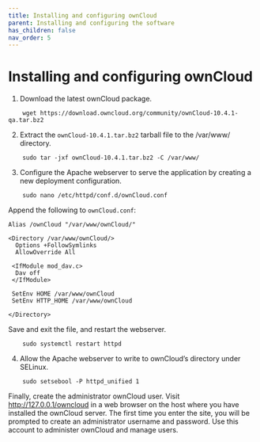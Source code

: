 ```yaml
---
title: Installing and configuring ownCloud
parent: Installing and configuring the software
has_children: false
nav_order: 5
---
```


# Installing and configuring ownCloud

1. Download the latest ownCloud package.
```shell
	wget https://download.owncloud.org/community/ownCloud-10.4.1-qa.tar.bz2
```

2. Extract the `ownCloud-10.4.1.tar.bz2` tarball file to the /var/www/ directory.
```shell
	sudo tar -jxf ownCloud-10.4.1.tar.bz2 -C /var/www/
```

3. Configure the Apache webserver to serve the application by creating a new deployment configuration. 
```shell
	sudo nano /etc/httpd/conf.d/ownCloud.conf
```
Append the following to `ownCloud.conf`:
```
Alias /ownCloud "/var/www/ownCloud/"

<Directory /var/www/ownCloud/>
  Options +FollowSymlinks
  AllowOverride All

 <IfModule mod_dav.c>
  Dav off
 </IfModule>

 SetEnv HOME /var/www/ownCloud
 SetEnv HTTP_HOME /var/www/ownCloud

</Directory>
```
Save and exit the file, and restart the webserver.
```shell
	sudo systemctl restart httpd
```

4. Allow the Apache webserver to write to ownCloud’s directory under SELinux.
```shell
	sudo setsebool -P httpd_unified 1
```

Finally, create the administrator ownCloud user. Visit http://127.0.0.1/owncloud in a web browser on the host where you have installed the ownCloud server. The first time you enter the site, you will be prompted to create an administrator username and password. Use this account to administer ownCloud and manage users. 